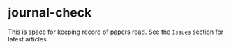 # journal-check
This is space for keeping record of papers read. See the `Issues` section for latest articles.
